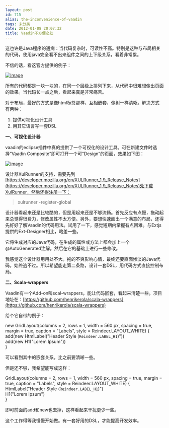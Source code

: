 ```yaml
---
layout: post
id: 715
alias: the-inconvenience-of-vaadin
tags: 未分类
date: 2012-01-08 20:07:32
title: Vaadin不方便之处
---
```


这也许是Java程序的通病：当代码复杂时，可读性不高。特别是这种与布局相关的代码，使用java完全看不出来组件之间的上下级关系，看着非常累。

不信的话，看这官方提供的例子：

[![image](http://freewind.me/wp-content/uploads/2012/01/image_thumb11.png "image")](http://freewind.me/wp-content/uploads/2012/01/image10.png)

所有的代码都是一块一块的，在同一个层级上排列下来，从代码中很难想像出页面的效果。当代码长一点之后，看起来真是非常痛苦。

对于布局，最好的方式是像html标签那样，互相嵌套，像树一样清晰。解决方式有两种：

1.  提供可视化设计工具
2.  用其它语言写一套DSL

**一、可视化设计器**

vaadin的eclipse插件中真的提供了一个可视化的设计工具。可在新建文件时选择“Vaadin Composite”即可打开一个可“Design“的页面，效果如下图：

[![image](http://freewind.me/wp-content/uploads/2012/01/image_thumb12.png "image")](http://freewind.me/wp-content/uploads/2012/01/image11.png)

设计器XulRunner的支持，需要先到[https://developer.mozilla.org/en/XULRunner_1.9_Release_Notes](https://developer.mozilla.org/en/XULRunner_1.9_Release_Notes)处下载XulRunner，然后还得注册一下：

> xulrunner -register-global

设计器看起来还是比较酷的，但是用起来还是不够流畅。首先反应有点慢，拖动起来总觉得很费力，修改属性不太方便。另外，要想快速画出一个满意的布局，还得先好好了解Vaadin的代码用法。试用了一下，感觉短期内掌握有点困难。与Extjs提供的Ext-Designer相比，略差一些。

它将生成对应的Java代码，在生成的属性或方法上都会加上一个@AutoGenerated注解。然后在它的基础上进行一些修改。

我感觉这个设计器用用处不大。拖的不爽影响心情，最终还要直面惨淡的Java代码，始终逃不过。所以希望能走第二条路，设计一套DSL，用代码方式直接控制布局。

**二、Scala-wrappers**

Vaadin有一个Add-on叫scal-wrappers，能让代码嵌套，看起来清楚一些。项目地址在：[https://github.com/henrikerola/scala-wrappers](https://github.com/henrikerola/scala-wrappers)

给个它自带的例子：

new GridLayout(columns = 2, rows = 1, width = 560 px, spacing = true,  margin = true, caption = "Labels", style = Reindeer.LAYOUT_WHITE) {   
    add(new HtmlLabel("Header Style (<code>Reindeer.LABEL_H1</code>)"))    
    add(new H1("Lorem Ipsum"))    
}

可以看到其中的嵌套关系，比之前要清晰一些。

但是还不够，我希望能写成这样：

GridLayout(columns = 2, rows = 1, width = 560 px, spacing = true, margin = true, caption = "Labels", style = Reindeer.LAYOUT_WHITE) {   
    HtmlLabel("Header Style (<code>Reindeer.LABEL_H1</code>)")    
    H1("Lorem Ipsum")    
}

即可前面的add和new也去掉，这样看起来干扰更少一些。

这个工作得等我慢慢开始做。有一套好用的DSL，才能提高开发效率。
